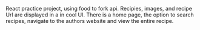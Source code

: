 React practice project, using food to fork api.
Recipies, images, and recipe Url are displayed in a in cool UI.
There is a home page, the option to search recipes, navigate to the authors website and view the entire recipe.
